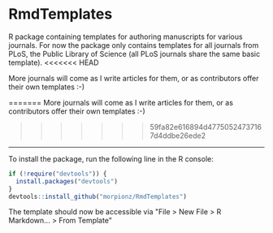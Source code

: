 RmdTemplates
============

R package containing templates for authoring manuscripts for various journals. 
For now the package only contains templates for all journals from PLoS, the 
Public Library of Science (all PLoS journals share the same basic template). 
<<<<<<< HEAD

More journals will come as I write articles for them, or as contributors offer 
their own templates :-)

=======
More journals will come as I write articles for them, or as contributors offer 
their own templates :-) 

>>>>>>> 59fa82e616894d47750524737167d4ddbe26ede2
---

To install the package, run the following line in the R console: 

```R
if (!require("devtools")) {
  install.packages("devtools")
}
devtools::install_github("morpionz/RmdTemplates")
``` 

The template should now be accessible via "File > New File > R Markdown... > 
From Template"